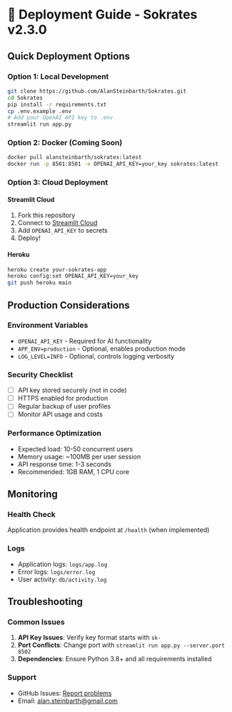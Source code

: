 # 🚀 Deployment Guide - Sokrates v2.3.0

## Quick Deployment Options

### Option 1: Local Development
```bash
git clone https://github.com/AlanSteinbarth/Sokrates.git
cd Sokrates
pip install -r requirements.txt
cp .env.example .env
# Add your OpenAI API key to .env
streamlit run app.py
```

### Option 2: Docker (Coming Soon)
```bash
docker pull alansteinbarth/sokrates:latest
docker run -p 8501:8501 -e OPENAI_API_KEY=your_key sokrates:latest
```

### Option 3: Cloud Deployment

#### Streamlit Cloud
1. Fork this repository
2. Connect to [Streamlit Cloud](https://streamlit.io/cloud)
3. Add `OPENAI_API_KEY` to secrets
4. Deploy!

#### Heroku
```bash
heroku create your-sokrates-app
heroku config:set OPENAI_API_KEY=your_key
git push heroku main
```

## Production Considerations

### Environment Variables
- `OPENAI_API_KEY` - Required for AI functionality
- `APP_ENV=production` - Optional, enables production mode
- `LOG_LEVEL=INFO` - Optional, controls logging verbosity

### Security Checklist
- [ ] API key stored securely (not in code)
- [ ] HTTPS enabled for production
- [ ] Regular backup of user profiles
- [ ] Monitor API usage and costs

### Performance Optimization
- Expected load: 10-50 concurrent users
- Memory usage: ~100MB per user session
- API response time: 1-3 seconds
- Recommended: 1GB RAM, 1 CPU core

## Monitoring

### Health Check
Application provides health endpoint at `/health` (when implemented)

### Logs
- Application logs: `logs/app.log`
- Error logs: `logs/error.log`
- User activity: `db/activity.log`

## Troubleshooting

### Common Issues
1. **API Key Issues**: Verify key format starts with `sk-`
2. **Port Conflicts**: Change port with `streamlit run app.py --server.port 8502`
3. **Dependencies**: Ensure Python 3.8+ and all requirements installed

### Support
- GitHub Issues: [Report problems](https://github.com/AlanSteinbarth/Sokrates/issues)
- Email: alan.steinbarth@gmail.com
